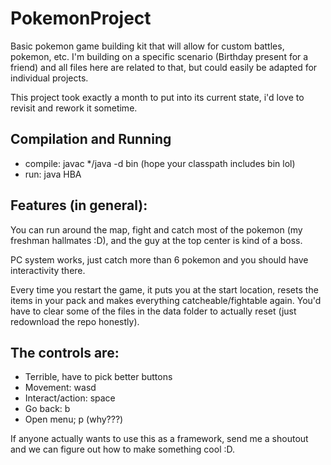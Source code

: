 # PokemonProject
Basic pokemon game building kit that will allow for custom battles, pokemon, etc.  I'm building on a specific scenario (Birthday present for a friend) and all files here are related to that, but could easily be adapted for individual projects.

This project took exactly a month to put into its current state, i'd love to revisit and rework it sometime.

## Compilation and Running
<ul>
<li> compile: javac */java -d bin (hope your classpath includes bin lol)
<li> run: java HBA
</ul>

## Features (in general):

You can run around the map, fight and catch most of the pokemon (my freshman hallmates :D), and the guy at the top center is kind of a boss. 

PC system works, just catch more than 6 pokemon and you should have interactivity there.

Every time you restart the game, it puts you at the start location, resets the items in your pack and makes everything catcheable/fightable again.  You'd have to clear some of the files in the data folder to actually reset (just redownload the repo honestly).

## The controls are:
<ul> 
  <li>Terrible, have to pick better buttons
  <li>Movement: wasd
  <li>Interact/action: space
  <li>Go back: b
  <li>Open menu; p (why???)
</ul>

If anyone actually wants to use this as a framework, send me a shoutout and we can figure out how to make something cool :D.
